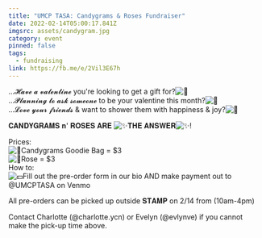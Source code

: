```yaml
---
title: "UMCP TASA: Candygrams & Roses Fundraiser"
date: 2022-02-14T05:00:17.841Z
imgsrc: assets/candygram.jpg
category: event
pinned: false
tags:
  - fundraising
link: https://fb.me/e/2Vil3E67h
---
```

...𝓗𝓪𝓿𝓮 𝓪 𝓿𝓪𝓵𝓮𝓷𝓽𝓲𝓷𝓮 you're looking to get a gift for?![💝](https://static.xx.fbcdn.net/images/emoji.php/v9/t17/1/16/1f49d.png)\
...𝓟𝓵𝓪𝓷𝓷𝓲𝓷𝓰 𝓽𝓸 𝓪𝓼𝓴 𝓼𝓸𝓶𝓮𝓸𝓷𝓮 to be your valentine this month?![💌](https://static.xx.fbcdn.net/images/emoji.php/v9/tf7/1/16/1f48c.png)\
...𝓛𝓸𝓿𝓮 𝔂𝓸𝓾𝓻 𝓯𝓻𝓲𝓮𝓷𝓭𝓼 & want to shower them with happiness & joy?![💛](https://static.xx.fbcdn.net/images/emoji.php/v9/t15/1/16/1f49b.png)

𝐂𝐀𝐍𝐃𝐘𝐆𝐑𝐀𝐌𝐒 𝐧' 𝐑𝐎𝐒𝐄𝐒 𝐀𝐑𝐄 ![✨](https://static.xx.fbcdn.net/images/emoji.php/v9/tf4/1/16/2728.png)𝐓𝐇𝐄 𝐀𝐍𝐒𝐖𝐄𝐑![✨](https://static.xx.fbcdn.net/images/emoji.php/v9/tf4/1/16/2728.png)!

Prices:\
![💝](https://static.xx.fbcdn.net/images/emoji.php/v9/t17/1/16/1f49d.png)Candygrams Goodie Bag = $3\
![🌹](https://static.xx.fbcdn.net/images/emoji.php/v9/t71/1/16/1f339.png)Rose = $3\
How to:\
![💵](https://static.xx.fbcdn.net/images/emoji.php/v9/tdf/1/16/1f4b5.png)Fill out the pre-order form in our bio AND make payment out to @UMCPTASA on Venmo

All pre-orders can be picked up outside 𝐒𝐓𝐀𝐌𝐏 on 2/14 from (10am-4pm)

Contact Charlotte (@charlotte.ycn) or Evelyn (@evlynve) if you cannot make the pick-up time above.